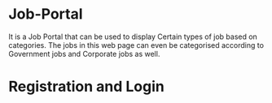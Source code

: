 # Job-Portal
It is a Job Portal that can be used to display Certain types of job based on categories. The jobs in this web page can even be categorised according to Government jobs and Corporate jobs as well.
# Registration and Login
